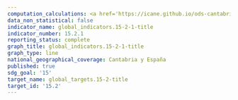 ```yaml
---
computation_calculations: <a href='https://icane.github.io/ods-cantabria/assets/pdf/15.2.1.1.pdf' target='_blank'>Avances hacia la gestión forestal sostenible</a><br><a href='https://icane.github.io/ods-cantabria/assets/pdf/15.2.1.2.pdf' target='_blank'>Avances hacia la gestión forestal sostenible</a>
data_non_statistical: false
indicator_name: global_indicators.15-2-1-title
indicator_number: 15.2.1
reporting_status: complete
graph_title: global_indicators.15-2-1-title
graph_type: line
national_geographical_coverage: Cantabria y España
published: true
sdg_goal: '15'
target_name: global_targets.15-2-title
target_id: '15.2'
---
```


